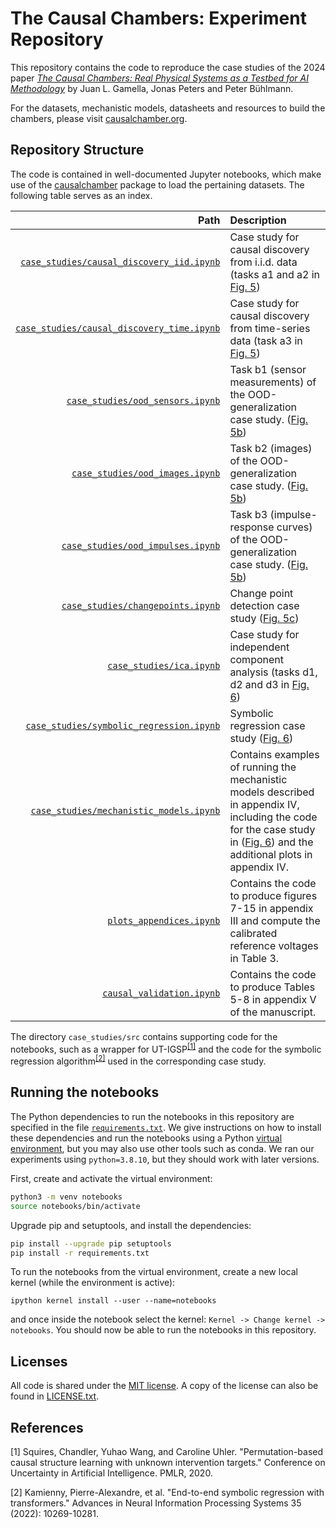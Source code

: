 # The Causal Chambers: Experiment Repository

This repository contains the code to reproduce the case studies of the 2024 paper [*The Causal Chambers: Real Physical Systems as a Testbed for AI Methodology*](https://arxiv.org/pdf/2404.11341.pdf) by Juan L. Gamella, Jonas Peters and Peter Bühlmann.

For the datasets, mechanistic models, datasheets and resources to build the chambers, please visit [causalchamber.org](https://causalchamber.org).

## Repository Structure

The code is contained in well-documented Jupyter notebooks, which make use of the [causalchamber](https://pypi.org/project/causalchamber/) package to load the pertaining datasets. The following table serves as an index.

| Path            | Description   |
|---------------:|:-------------|
| [`case_studies/causal_discovery_iid.ipynb`](case_studies/causal_discovery_iid.ipynb) | Case study for causal discovery from i.i.d. data (tasks a1 and a2 in [Fig. 5](https://arxiv.org/pdf/2404.11341.pdf)) |
| [`case_studies/causal_discovery_time.ipynb`](case_studies/causal_discovery_time.ipynb) | Case study for causal discovery from time-series data (task a3 in [Fig. 5](https://arxiv.org/pdf/2404.11341.pdf))
| [`case_studies/ood_sensors.ipynb`](case_studies/ood_sensors.ipynb) | Task b1 (sensor measurements) of the OOD-generalization case study. ([Fig. 5b](https://arxiv.org/pdf/2404.11341.pdf))|
| [`case_studies/ood_images.ipynb`](case_studies/ood_images.ipynb) | Task b2 (images) of the OOD-generalization case study. ([Fig. 5b](https://arxiv.org/pdf/2404.11341.pdf))|
| [`case_studies/ood_impulses.ipynb`](case_studies/ood_impulses.ipynb) |  Task b3 (impulse-response curves) of the OOD-generalization case study. ([Fig. 5b](https://arxiv.org/pdf/2404.11341.pdf))|
| [`case_studies/changepoints.ipynb`](case_studies/changepoints.ipynb) | Change point detection case study ([Fig. 5c](https://arxiv.org/pdf/2404.11341.pdf))|
| [`case_studies/ica.ipynb`](case_studies/ica.ipynb) | Case study for independent component analysis (tasks d1, d2 and d3 in [Fig. 6](https://arxiv.org/pdf/2404.11341.pdf))|
| [`case_studies/symbolic_regression.ipynb`](case_studies/symbolic_regression.ipynb) | Symbolic regression case study ([Fig. 6](https://arxiv.org/pdf/2404.11341.pdf)) |
| [`case_studies/mechanistic_models.ipynb`](case_studies/mechanistic_models.ipynb) | Contains examples of running the mechanistic models described in appendix IV, including the code for the case study in ([Fig. 6](https://arxiv.org/pdf/2404.11341.pdf)) and the additional plots in appendix IV. |
| [`plots_appendices.ipynb`](plots_appendices.ipynb) | Contains the code to produce figures 7-15 in appendix III and compute the calibrated reference voltages in Table 3. |
| [`causal_validation.ipynb`](causal_validation.ipynb) | Contains the code to produce Tables 5-8 in appendix V of the manuscript. |

The directory `case_studies/src` contains supporting code for the notebooks, such as a wrapper for UT-IGSP<sup>[[1]](#references)</sup> and the code for the symbolic regression algorithm<sup>[[2]](#references)</sup> used in the corresponding case study.

## Running the notebooks

The Python dependencies to run the notebooks in this repository are specified in the file [`requirements.txt`](requirements.txt). We give instructions on how to install these dependencies and run the notebooks using a Python [virtual environment](https://docs.python.org/3/library/venv.html), but you may also use other tools such as conda. We ran our experiments using `python=3.8.10`, but they should work with later versions.

First, create and activate the virtual environment:

```bash
python3 -m venv notebooks
source notebooks/bin/activate
```

Upgrade pip and setuptools, and install the dependencies:
```bash
pip install --upgrade pip setuptools
pip install -r requirements.txt
```

To run the notebooks from the virtual environment, create a new local kernel (while the environment is active):

```
ipython kernel install --user --name=notebooks
```

and once inside the notebook select the kernel: `Kernel -> Change kernel -> notebooks`. You should now be able to run the notebooks in this repository.


## Licenses

All code is shared under the [MIT license](https://opensource.org/license/mit/). A copy of the license can also be found in [LICENSE.txt](LICENSE.txt).

## References

[1] Squires, Chandler, Yuhao Wang, and Caroline Uhler. "Permutation-based causal structure learning with unknown intervention targets." Conference on Uncertainty in Artificial Intelligence. PMLR, 2020.

[2] Kamienny, Pierre-Alexandre, et al. "End-to-end symbolic regression with transformers." Advances in Neural Information Processing Systems 35 (2022): 10269-10281.
